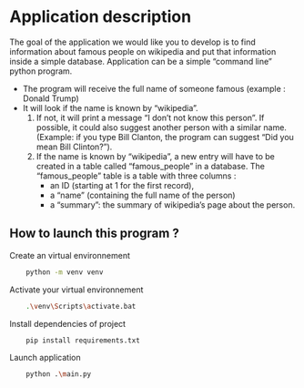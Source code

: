 # Application description

The goal of the application we would like you to develop is to find information about famous
people on wikipedia and put that information inside a simple database. Application can be a
simple “command line” python program.

-  The program will receive the full name of someone famous (example : Donald Trump)
- It will look if the name is known by “wikipedia”.
    1. If not, it will print a message “I don’t not know this person”. If possible, it could also
        suggest another person with a similar name. (Example: if you type Bill Clanton, the
        program can suggest “Did you mean Bill Clinton?”).
    2. If the name is known by “wikipedia”, a new entry will have to be created in a table
        called “famous_people” in a database. The “famous_people” table is a table with
        three columns :
        - an ID (starting at 1 for the first record),
        - a “name” (containing the full name of the person)
        - a “summary”: the summary of wikipedia’s page about the person.


## How to launch this program ?

Create an virtual environnement

```bash
    python -m venv venv
```

Activate your virtual environnement
```bash
    .\venv\Scripts\activate.bat
```

Install dependencies of project

```bash
    pip install requirements.txt
```

Launch application
```bash
    python .\main.py
```
